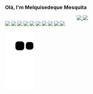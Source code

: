 ### Olá, I'm Melquisedeque Mesquita

<div align="center">
  <a href="https://github.com/MelquisedequeMesquita">
  <img height="180em" src="https://github-readme-stats.vercel.app/api?username=MelquisedequeMesquita&show_icons=true&theme=radical&include_all_commits=true&count_private=true"/>
  <img height="180em" src="https://github-readme-stats.vercel.app/api/top-langs/?username=MelquisedequeMesquita&layout=compact&langs_count=7&theme=radical"/>
</div>


<div> 
    <a href="https://t.me/BeetsTipsMelqui" target="_blank"><img src="https://img.shields.io/badge/Telegram-2CA5E0?style=for-the-badge&logo=telegram&logoColor=white" target="_blank"></a>
    <a href="mailto:contatomelquisedequemesquita@gmail.com" target="_blank"><img src="https://img.shields.io/badge/Gmail-D14836?style=for-the-badge&logo=gmail&logoColor=white" target="_blank"></a>
    <a href="https://discord.gg/mrQUFABn" target="_blank"><img src="https://img.shields.io/badge/Discord-7289DA?style=for-the-badge&logo=discord&logoColor=white" target="_blank"></a>
    <a href="https://www.facebook.com/profile.php?id=100079151390119" target="_blank"><img src="https://img.shields.io/badge/Facebook-1877F2?style=for-the-badge&logo=facebook&logoColor=white" target="_blank"></a>
    <a href="https://www.instagram.com/invites/contact/?i=vqst0sdkause&utm_content=o5uvxw4" target="_blank"><img src="https://img.shields.io/badge/Instagram-E4405F?style=for-the-badge&logo=instagram&logoColor=white" target="_blank"></a>
    <a href="https://twitter.com/_MelquisedequeM?t=t09S8LmRSuTUXoTjfnrS5A&s=09" target="_blank"><img src="https://img.shields.io/badge/Twitter-1DA1F2?style=for-the-badge&logo=twitter&logoColor=white" target="_blank"></a>
    <a href="https://www.linkedin.com/in/melquisedeque-mesquita-1b9a23204" target="_blank"><img src="https://img.shields.io/badge/LinkedIn-0077B5?style=for-the-badge&logo=linkedin&logoColor=white" target="_blank"></a>
    <a href="https://vm.tiktok.com/ZML5MCVEt/" target="_blank"><img src="https://img.shields.io/badge/TikTok-000000?style=for-the-badge&logo=tiktok&logoColor=white" target="_blank"></a>
    <a href="" target="_blank"><img src="https://img.shields.io/badge/Bitcoin-000000?style=for-the-badge&logo=bitcoin&logoColor=white" target="_blank"></a>
    <a href="" target="_blank"><img src="https://img.shields.io/badge/PayPal-00457C?style=for-the-badge&logo=paypal&logoColor=white" target="_blank"></a>   

   ![Snake animation](https://github.com/MelquisedequeMesquita/MelquisedequeMesquita/blob/output/github-contribution-grid-snake.svg)
   
</div>
   

